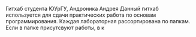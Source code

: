 Гитхаб студента ЮУрГУ, Андроника Андрея
Данный гитхаб используется для сдачи практических работа по основам программирования.
Каждая лабораторная рассортирована по папкам. Если в папке присутсвуют работы, в к
